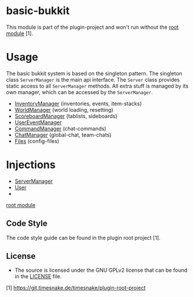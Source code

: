 # basic-bukkit

This module is part of the plugin-project and won't run without
the [root module](https://git.timesnake.de/timesnake/plugin-root-project) [1].

# Usage

The basic bukkit system is based on the singleton pattern. The singleton class `ServerManager` is
the main api
interface. The `Server` class provides static access to all `ServerManager` methods.
All extra stuff is managed by its own manager, which can be
accessed by the `ServerManager`.

* [InventoryManager](wiki/Inventory.md) (inventories, events, item-stacks)
* [WorldManager](wiki/WorldManager.md) (world loading, resetting)
* [ScoreboardManager](wiki/ScoreboardManager.md) (tablists, sideboards)
* [UserEventManager](wiki/UserEventManager.md)
* [CommandManager](wiki/CommandManager.md) (chat-commands)
* [ChatManager](wiki/ChatManager.md) (global-chat, team-chats)
* [Files](wiki/Files.md) (config-files)

# Injections

* [ServerManager](wiki/ServerManager.md)
* [User](wiki/User.md)
*

[root module](https://git.timesnake.de/timesnake/plugin-root-project)

## Code Style

The code style guide can be found in the plugin root project [1].

## License

- The source is licensed under the GNU GPLv2 license that can be found in the [LICENSE](LICENSE)
  file.

[1] https://git.timesnake.de/timesnake/plugin-root-project
